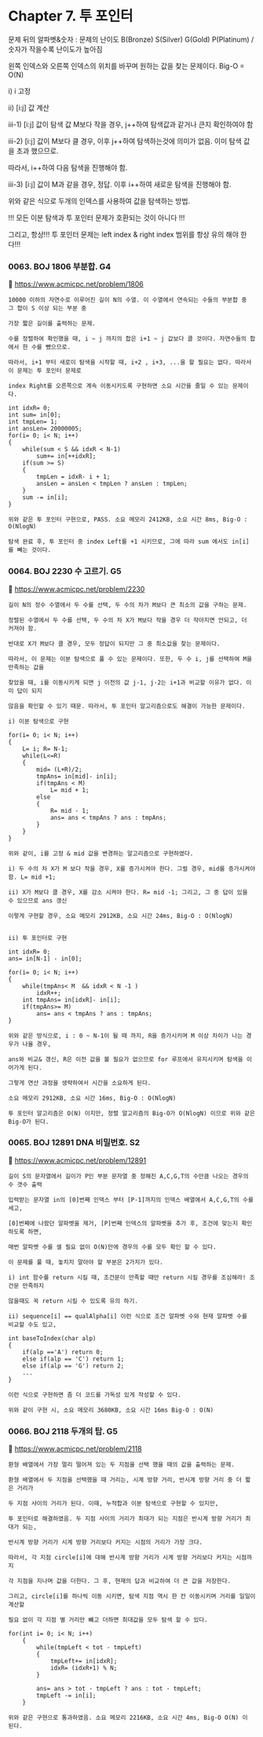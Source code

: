 # Chapter 7. 투 포인터
문제 뒤의 알파벳&숫자 : 문제의 난이도 B(Bronze) S(Silver) G(Gold) P(Platinum) / 숫자가 작을수록 난이도가 높아짐

왼쪽 인덱스와 오른쪽 인덱스의 위치를 바꾸며 원하는 값을 찾는 문제이다. Big-O = O(N)

i) i 고정

ii) [i:j] 값 계산

iii-1) [i:j] 값이 탐색 값 M보다 작을 경우, j++하여 탐색값과 같거나 큰지 확인하여야 함

iii-2) [i:j] 값이 M보다 클 경우, 이후 j++하여 탐색하는것에 의미가 없음. 이미 탐색 값을 초과 했으므로.

따라서, i++하여 다음 탐색을 진행해야 함.

iii-3) [i:j] 값이 M과 같을 경우, 정답. 이후 i++하여 새로운 탐색을 진행해야 함.

위와 같은 식으로 두개의 인덱스를 사용하여 값을 탐색하는 방법. 

!!! 모든 이분 탐색과 투 포인터 문제가 호환되는 것이 아니다 !!!

그리고, 항상!!! 투 포인터 문제는 left index & right index 범위를 항상 유의 해야 한다!!!

### 0063. BOJ 1806 부분합. G4  
:page_with_curl: https://www.acmicpc.net/problem/1806

```
10000 이하의 자연수로 이루어진 길이 N의 수열. 이 수열에서 연속되는 수들의 부분합 중 그 합이 S 이상 되는 부분 중

가장 짧은 길이를 출력하는 문제.

수를 정렬하여 확인했을 때, i ~ j 까지의 합은 i+1 ~ j 값보다 클 것이다. 자연수들의 합에서 한 수를 뺐으므로.

따라서, i+1 부터 새로이 탐색을 시작할 때, i+2 , i+3, ...을 할 필요는 없다. 따라서 이 문제는 투 포인터 문제로

index Right를 오른쪽으로 계속 이동시키도록 구현하면 소요 시간을 줄일 수 있는 문제이다.

int idxR= 0;
int sum= in[0];
int tmpLen= 1;
int ansLen= 20000005;
for(i= 0; i< N; i++)
{
	while(sum < S && idxR < N-1)
		sum+= in[++idxR];
	if(sum >= S)
	{
		tmpLen = idxR- i + 1;
		ansLen = ansLen < tmpLen ? ansLen : tmpLen;
	}
	sum -= in[i];
}

위와 같은 투 포인터 구현으로, PASS. 소요 메모리 2412KB, 소요 시간 8ms, Big-O : O(NlogN)

탐색 완료 후, 투 포인터 중 index Left를 +1 시키므로, 그에 따라 sum 에서도 in[i] 를 빼는 것이다.

```

### 0064. BOJ 2230 수 고르기. G5  
:page_with_curl: https://www.acmicpc.net/problem/2230

```
길이 N의 정수 수열에서 두 수를 선택, 두 수의 차가 M보다 큰 최소의 값을 구하는 문제.

정렬된 수열에서 두 수를 선택, 두 수의 차 X가 M보다 작을 경우 더 작아지면 안되고, 더 커져야 함.

반대로 X가 M보다 클 경우, 모두 정답이 되지만 그 중 최소값을 찾는 문제이다.

따라서, 이 문제는 이분 탐색으로 풀 수 있는 문제이다. 또한, 두 수 i, j를 선택하여 M을 만족하는 값을 

찾았을 때, i를 이동시키게 되면 j 이전의 값 j-1, j-2는 i+1과 비교할 이유가 없다. 이미 답이 되지

않음을 확인할 수 있기 때문. 따라서, 투 포인터 알고리즘으로도 해결이 가능한 문제이다.

i) 이분 탐색으로 구현

for(i= 0; i< N; i++)
{
	L= i; R= N-1;
	while(L<=R)
	{
		mid= (L+R)/2;
		tmpAns= in[mid]- in[i];
		if(tmpAns < M)
			L= mid + 1;
		else
		{
			R= mid - 1;
			ans= ans < tmpAns ? ans : tmpAns;
		}
	}
}

위와 같이, i를 고정 & mid 값을 변경하는 알고리즘으로 구현하였다.

i) 두 수의 차 X가 M 보다 작을 경우, X를 증가시켜야 한다. 그럴 경우, mid를 증가시켜야 함. L= mid +1;

ii) X가 M보다 클 경우, X를 감소 시켜야 한다. R= mid -1; 그리고, 그 중 답이 있을 수 있으므로 ans 갱신

이렇게 구현할 경우, 소요 메모리 2912KB, 소요 시간 24ms, Big-O : O(NlogN)


ii) 투 포인터로 구현

int idxR= 0;
ans= in[N-1] - in[0];

for(i= 0; i< N; i++)
{
	while(tmpAns< M  && idxR < N -1 )
		idxR++;
	int tmpAns= in[idxR]- in[i];
	if(tmpAns>= M)
		ans= ans < tmpAns ? ans : tmpAns;
}

위와 같은 방식으로, i : 0 ~ N-1이 될 때 까지, R을 증가시키며 M 이상 차이가 나는 경우가 나올 경우,

ans와 비교& 갱신, R은 이전 값을 볼 필요가 없으므로 for 루프에서 유지시키며 탐색을 이어가게 된다.

그렇게 연산 과정을 생략하여서 시간을 소요하게 된다.

소요 메모리 2912KB, 소요 시간 16ms, Big-O : O(NlogN)

투 포인터 알고리즘은 O(N) 이지만, 정렬 알고리즘의 Big-O가 O(NlogN) 이므로 위와 같은 Big-O가 된다.
```

### 0065. BOJ 12891 DNA 비밀번호. S2  
:page_with_curl: https://www.acmicpc.net/problem/12891

```
길이 S의 문자열에서 길이가 P인 부분 문자열 중 정해진 A,C,G,T의 수만큼 나오는 경우의 수 갯수 출력

입력받는 문자열 in의 [0]번째 인덱스 부터 [P-1]까지의 인덱스 배열에서 A,C,G,T의 수를 세고,

[0]번째에 나왔던 알파벳을 제거, [P]번째 인덱스의 알파벳을 추가 후, 조건에 맞는지 확인하도록 하면,

매번 알파벳 수를 셀 필요 없이 O(N)만에 경우의 수를 모두 확인 할 수 있다.

이 문제를 풀 때, 놓치지 말아야 할 부분은 2가지가 있다.

i) int 함수를 return 시킬 때, 조건문이 만족할 때만 return 시킬 경우를 조심해라! 조건문 만족하지

않을때도 꼭 return 시킬 수 있도록 유의 하기.

ii) sequence[i] == qualAlpha[i] 이런 식으로 조건 알파벳 수와 현재 알파벳 수를 비교할 수도 있고,

int baseToIndex(char alp)
{
	if(alp =='A') return 0; 
	else if(alp == 'C') return 1;
	else if(alp == 'G') return 2;
	...
}

이런 식으로 구현하면 좀 더 코드를 가독성 있게 작성할 수 있다.

위와 같이 구현 시, 소요 메모리 3680KB, 소요 시간 16ms Big-O : O(N)

```

### 0066. BOJ 2118 두개의 탑. G5  
:page_with_curl: https://www.acmicpc.net/problem/2118

```
환형 배열에서 가장 멀리 떨어져 있는 두 지점을 선택 했을 때의 값을 출력하는 문제.

환형 배열에서 두 지점을 선택했을 때 거리는, 시계 방향 거리, 반시계 방향 거리 중 더 짧은 거리가

두 지점 사이의 거리가 된다. 이때, 누적합과 이분 탐색으로 구현할 수 있지만,

투 포인터로 해결하였음. 두 지점 사이의 거리가 최대가 되는 지점은 반시계 방향 거리가 최대가 되는,

반시계 방향 거리가 시계 방향 거리보다 커지는 시점의 거리가 가장 크다. 

따라서, 각 지점 circle[i]에 대해 반시계 방향 거리가 시계 방향 거리보다 커지는 시점까지

각 지점을 지나며 값을 더한다. 그 후, 현재의 답과 비교하여 더 큰 값을 저장한다.

그리고, circle[i]를 하나씩 이동 시키면, 탐색 지점 역시 한 칸 이동시키며 거리를 일일이 계산할 

필요 없이 각 지점 별 거리만 뺴고 더하면 최대값을 모두 탐색 할 수 있다.

for(int i= 0; i< N; i++)
	{
		while(tmpLeft < tot - tmpLeft)
		{
			tmpLeft+= in[idxR];
			idxR= (idxR+1) % N;
		}
		
		ans= ans > tot - tmpLeft ? ans : tot - tmpLeft;
		tmpLeft -= in[i];
	}

위와 같은 구현으로 통과하였음. 소요 메모리 2216KB, 소요 시간 4ms, Big-O O(N) 이 된다.
```

